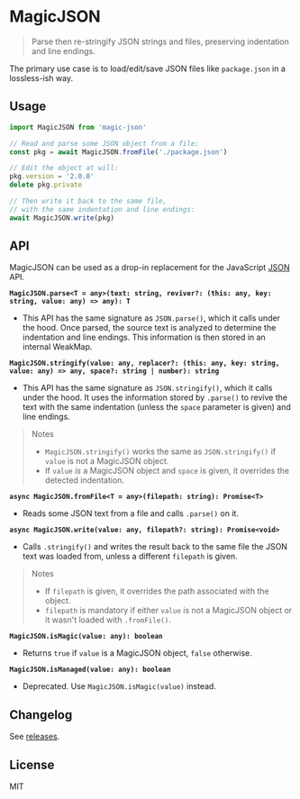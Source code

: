# MagicJSON
> Parse then re-stringify JSON strings and files, preserving indentation and line endings.

The primary use case is to load/edit/save JSON files like `package.json` in a lossless-ish way.


## Usage

```ts
import MagicJSON from 'magic-json'

// Read and parse some JSON object from a file:
const pkg = await MagicJSON.fromFile('./package.json')

// Edit the object at will:
pkg.version = '2.0.0'
delete pkg.private

// Then write it back to the same file,
// with the same indentation and line endings:
await MagicJSON.write(pkg)
```


## API

MagicJSON can be used as a drop-in replacement for the JavaScript [JSON](https://developer.mozilla.org/en-US/docs/Web/JavaScript/Reference/Global_Objects/JSON) API.


**`MagicJSON.parse<T = any>(text: string, reviver?: (this: any, key: string, value: any) => any): T`**
- This API has the same signature as `JSON.parse()`, which it calls under the hood. Once parsed, the source text is analyzed to determine the indentation and line endings. This information is then stored in an internal WeakMap.

**`MagicJSON.stringify(value: any, replacer?: (this: any, key: string, value: any) => any, space?: string | number): string`**
- This API has the same signature as `JSON.stringify()`, which it calls under the hood. It uses the information stored by `.parse()` to revive the text with the same indentation (unless the `space` parameter is given) and line endings.

> Notes
> - `MagicJSON.stringify()` works the same as `JSON.stringify()` if `value` is not a MagicJSON object.
> - If `value` *is* a MagicJSON object and `space` is given, it overrides the detected indentation.

**`async MagicJSON.fromFile<T = any>(filepath: string): Promise<T>`**
- Reads some JSON text from a file and calls `.parse()` on it.

**`async MagicJSON.write(value: any, filepath?: string): Promise<void>`**
- Calls `.stringify()` and writes the result back to the same file the JSON text was loaded from, unless a different `filepath` is given.

> Notes
> - If `filepath` is given, it overrides the path associated with the object.
> - `filepath` is mandatory if either `value` is not a MagicJSON object or it wasn't loaded with `.fromFile()`.

**`MagicJSON.isMagic(value: any): boolean`**
- Returns `true` if `value` is a MagicJSON object, `false` otherwise.

**`MagicJSON.isManaged(value: any): boolean`**
- Deprecated. Use `MagicJSON.isMagic(value)` instead.


## Changelog
See [releases](https://github.com/Septh/magic-json/releases).


## License
MIT
